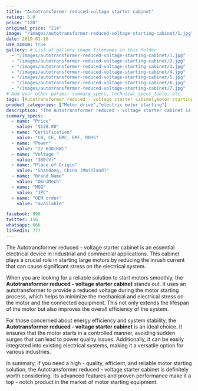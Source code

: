 ```yaml
---
title: "Autotransformer reduced-voltage starter cabinet"
rating: 5.0
price: "128"
original_price: "214"
image: "/images/autotransformer-reduced-voltage-starting-cabinet/1.jpg" # Path relative to the 'static' folder or use Hugo Pipes
date: 2019-01-18
use_xzoom: true
gallery: # List of gallery image filenames in this folder
  - "/images/autotransformer-reduced-voltage-starting-cabinet/1.jpg"
  - "/images/autotransformer-reduced-voltage-starting-cabinet/2.jpg"
  - "/images/autotransformer-reduced-voltage-starting-cabinet/3.jpg"
  - "/images/autotransformer-reduced-voltage-starting-cabinet/4.jpg"
  - "/images/autotransformer-reduced-voltage-starting-cabinet/5.jpg"
  - "/images/autotransformer-reduced-voltage-starting-cabinet/6.jpg"
  - "/images/autotransformer-reduced-voltage-starting-cabinet/7.jpg"
# Add your other params: summary_specs, technical_specs_table, etc.
tags: [Autotransformer reduced - voltage starter cabinet,motor starting solution,reducing inrush current,extending motor lifespan,improving system efficiency,energy efficiency,system stability,controlled motor start,avoiding power quality issues,easily integrated into existing electrical systems,versatile for various industries,high - quality motor starting equipment]
product_categories: ["Motor drive","electric motor starting"]
description: "The Autotransformer reduced - voltage starter cabinet is an essential electrical device in industrial and commercial applications. This cabinet plays a crucial role in starting large motors by reducing the inrush current that can cause significant stress on the electrical system."
summary_specs:
  - name: "Price"
    value: "$128.00"
  - name: "Certification"
    value: "CB, CE, EMC, EMF, ROHS"
  - name: "Power"
    value: "22-630(KW)"
  - name: "Voltage "
    value: "380(V)"
  - name: "Place of Origin"
    value: "Shandong, China (Mainland)"
  - name: "Brand Name"
    value: "OmniMech"
  - name: "MOQ"
    value: "1PC"
  - name: "OEM order"
    value: "available"

facebook: 998
twitter: 156
whatsapp: 666
linkedin: 777    
---
```


The Autotransformer reduced - voltage starter cabinet is an essential electrical device in industrial and commercial applications. This cabinet plays a crucial role in starting large motors by reducing the inrush current that can cause significant stress on the electrical system. 

When you are looking for a reliable solution to start motors smoothly, the **Autotransformer reduced - voltage starter cabinet** stands out. It uses an autotransformer to provide a reduced voltage during the motor starting process, which helps to minimize the mechanical and electrical stress on the motor and the connected equipment. This not only extends the lifespan of the motor but also improves the overall efficiency of the system.

For those concerned about energy efficiency and system stability, the **Autotransformer reduced - voltage starter cabinet** is an ideal choice. It ensures that the motor starts in a controlled manner, avoiding sudden surges that can lead to power quality issues. Additionally, it can be easily integrated into existing electrical systems, making it a versatile option for various industries.

In summary, if you need a high - quality, efficient, and reliable motor starting solution, the Autotransformer reduced - voltage starter cabinet is definitely worth considering. Its advanced features and proven performance make it a top - notch product in the market of motor starting equipment. 
